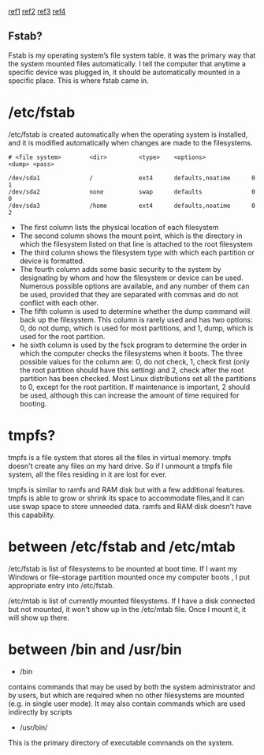 [ref1](https://www.howtogeek.com/howto/38125/htg-explains-what-is-the-linux-fstab-and-how-does-it-work/)
[ref2](https://askubuntu.com/questions/754091/what-is-the-difference-between-etc-fstab-and-etc-mtab)
[ref3](http://www.linfo.org/etc_fstab.html)
[ref4](https://unix.stackexchange.com/questions/5915/difference-between-bin-and-usr-bin)

## Fstab?

Fstab is my operating system’s file system table. it was the primary way that the system mounted files automatically. I tell the computer that anytime a specific device was plugged in, it should be automatically mounted in a specific place. This is where fstab came in.

# /etc/fstab 

/etc/fstab is created automatically when the operating system is installed, and it is modified automatically when changes are made to the filesystems. 

```
# <file system>        <dir>         <type>    <options>             <dump> <pass>

/dev/sda1              /             ext4      defaults,noatime      0      1
/dev/sda2              none          swap      defaults              0      0
/dev/sda3              /home         ext4      defaults,noatime      0      2
```

- The first column lists the physical location of each filesystem
- The second column shows the mount point, which is the directory in which the filesystem listed on that line is attached to the root filesystem
- The third column shows the filesystem type with which each partition or device is formatted.
- The fourth column adds some basic security to the system by designating by whom and how the filesystem or device can be used. Numerous possible options are available, and any number of them can be used, provided that they are separated with commas and do not conflict with each other.
- The fifth column is used to determine whether the dump command will back up the filesystem. This column is rarely used and has two options: 0, do not dump, which is used for most partitions, and 1, dump, which is used for the root partition.
- he sixth column is used by the fsck program to determine the order in which the computer checks the filesystems when it boots. The three possible values for the column are: 0, do not check, 1, check first (only the root partition should have this setting) and 2, check after the root partition has been checked. Most Linux distributions set all the partitions to 0, except for the root partition. If maintenance is important, 2 should be used, although this can increase the amount of time required for booting.

# tmpfs?

tmpfs is a file system that stores all the files in virtual memory. tmpfs doesn't create any files on my hard drive. So if I unmount a tmpfs file system, all the files residing in it are lost for ever. 

tmpfs is similar to ramfs and RAM disk but with a few additional features. tmpfs is able to grow or shrink its space to accommodate files,and it can use swap space to store unneeded data. ramfs and RAM disk doesn't have this capability.

# between /etc/fstab and /etc/mtab

/etc/fstab is list of filesystems to be mounted at boot time. If I want my Windows or file-storage partition mounted once my computer boots , I put appropriate entry into /etc/fstab.

/etc/mtab is list of currently mounted filesystems. If I have a disk connected but not mounted, it won't show up in the /etc/mtab file. Once I mount it, it will show up there.

# between /bin and /usr/bin

- /bin

contains commands that may be used by both the system administrator and by users, but which are required when no other filesystems are mounted (e.g. in single user mode). It may also contain commands which are used indirectly by scripts

- /usr/bin/

This is the primary directory of executable commands on the system.
